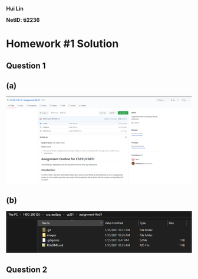 **Hui Lin**

**NetID: ti2236**

# Homework #1 Solution

## Question 1
## (a)
![repo_img.png](images/repo_img.png)
## (b)
![local_directory.png](images/local_directory.png)

## Question 2